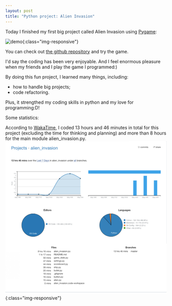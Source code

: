 ```yaml
---
layout: post
title: "Python project: Alien Invasion"
---
```


Today I finished my first big project called Alien Invasion using [Pygame](https://www.pygame.org):

![demo](demo.gif){:class="img-responsive"}

You can check out [the github repository](https://github.com/tillchen/Alien_Invasion) and try the game.

I'd say the coding has been very enjoyable. And I feel enormous pleasure when my friends and I play the game I programmed:)

By doing this fun project, I learned many things, including:

* how to handle big projects;
* code refactoring.

Plus, it strengthed my coding skills in python and my love for programming:D!

Some statistics:

According to [WakaTime](https://wakatime.com/), I coded 13 hours and 46 minutes in total for this project (excluding the time for thinking and planning) and more than 8 hours for the main module alien_invasion.py.
![wakatime](alien_invasion_wakatime.png){:class="img-responsive"}